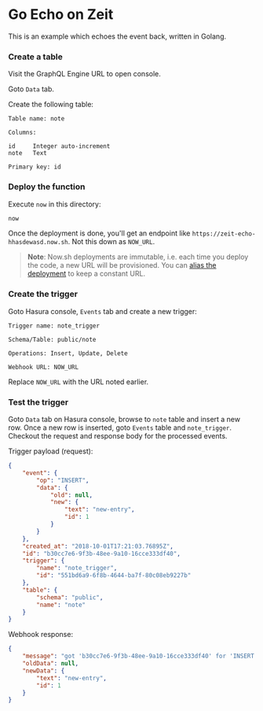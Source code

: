 # Go Echo on Zeit

This is an example which echoes the event back, written in Golang.

### Create a table

Visit the GraphQL Engine URL to open console.

Goto `Data` tab.

Create the following table:

```
Table name: note

Columns:

id     Integer auto-increment
note   Text

Primary key: id
```

### Deploy the function

Execute `now` in this directory:

```bash
now
```

Once the deployment is done, you'll get an endpoint like
`https://zeit-echo-hhasdewasd.now.sh`. Not this down as `NOW_URL`. 

> **Note**: Now.sh deployments are immutable, i.e. each time you deploy the
> code, a new URL will be provisioned. You can [alias the
> deployment](https://zeit.co/docs/getting-started/assign-a-domain-name#1.-using-a-now.sh-domain)
> to keep a constant URL. 

### Create the trigger

Goto Hasura console, `Events` tab and create a new trigger:

```
Trigger name: note_trigger

Schema/Table: public/note

Operations: Insert, Update, Delete

Webhook URL: NOW_URL
```

Replace `NOW_URL` with the URL noted earlier.


### Test the trigger

Goto `Data` tab on Hasura console, browse to `note` table and insert a new row.
Once a new row is inserted, goto `Events` table and `note_trigger`. Checkout the
request and response body for the processed events.

Trigger payload (request):
```json
{
    "event": {
        "op": "INSERT",
        "data": {
            "old": null,
            "new": {
                "text": "new-entry",
                "id": 1
            }
        }
    },
    "created_at": "2018-10-01T17:21:03.76895Z",
    "id": "b30cc7e6-9f3b-48ee-9a10-16cce333df40",
    "trigger": {
        "name": "note_trigger",
        "id": "551bd6a9-6f8b-4644-ba7f-80c08eb9227b"
    },
    "table": {
        "schema": "public",
        "name": "note"
    }
}
```

Webhook response:
```json
{
    "message": "got 'b30cc7e6-9f3b-48ee-9a10-16cce333df40' for 'INSERT' operation on 'note' table in 'public' schema from 'note_trigger' trigger",
    "oldData": null,
    "newData": {
        "text": "new-entry",
        "id": 1
    }
}
```
